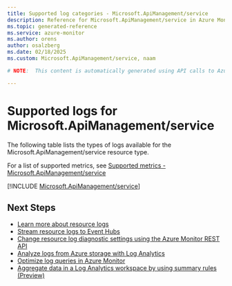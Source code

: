 ```yaml
---
title: Supported log categories - Microsoft.ApiManagement/service
description: Reference for Microsoft.ApiManagement/service in Azure Monitor Logs.
ms.topic: generated-reference
ms.service: azure-monitor
ms.author: orens
author: osalzberg
ms.date: 02/18/2025
ms.custom: Microsoft.ApiManagement/service, naam

# NOTE:  This content is automatically generated using API calls to Azure. Any edits made on these files will be overwritten in the next run of the script. 

---
```





# Supported logs for Microsoft.ApiManagement/service  
The following table lists the types of logs available for the Microsoft.ApiManagement/service resource type.
  
  
  
For a list of supported metrics, see [Supported metrics - Microsoft.ApiManagement/service](../supported-metrics/microsoft-apimanagement-service-metrics.md)  
  

  
[!INCLUDE [Microsoft.ApiManagement/service](~/reusable-content/ce-skilling/azure/includes/azure-monitor/reference/logs/microsoft-apimanagement-service-logs-include.md)]  
  

## Next Steps

* [Learn more about resource logs](/azure/azure-monitor/essentials/platform-logs-overview)
* [Stream resource logs to Event Hubs](/azure/azure-monitor/essentials/resource-logs#send-to-azure-event-hubs)
* [Change resource log diagnostic settings using the Azure Monitor REST API](/rest/api/monitor/diagnosticsettings)
* [Analyze logs from Azure storage with Log Analytics](/azure/azure-monitor/essentials/resource-logs#send-to-log-analytics-workspace)
* [Optimize log queries in Azure Monitor](/azure/azure-monitor/logs/query-optimization)
* [Aggregate data in a Log Analytics workspace by using summary rules (Preview)](/azure/azure-monitor/logs/summary-rules)